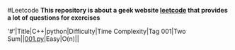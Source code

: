 #Leetcode
**This repository is about a geek website [leetcode](https://leetcode-cn.com) that provides a lot of questions for exercises**

'#'|Title|C++|python|Difficulty|Time Complexity|Tag
001|Two Sum||[001.py](./src/001/001.py)|Easy|O(n)||